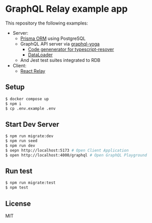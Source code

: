 # GraphQL Relay example app

This repository the following examples:

- Server:
  - [Prisma ORM](https://www.prisma.io) using PostgreSQL
  - GraphQL API server via [graphql-yoga](https://the-guild.dev/graphql/yoga-server)
    - [Code genenerator for typescript-resover](https://the-guild.dev/graphql/codegen/plugins/typescript/typescript-resolvers)
    - [DataLoader](https://github.com/graphql/dataloader)
  - And Jest test suites integrated to RDB
- Client:
  - [React Relay](https://relay.dev/)

## Setup

```sh
$ docker compose up
$ npm i
$ cp .env.example .env
```

## Start Dev Server

```sh
$ npm run migrate:dev
$ npm run seed
$ npm run dev
$ oepn http://localhost:5173 # Open Client Application
$ open http://localhost:4000/graphql # Open GraphQL Playground
```

## Run test

```sh
$ npm run migrate:test
$ npm test
```

## License

MIT
